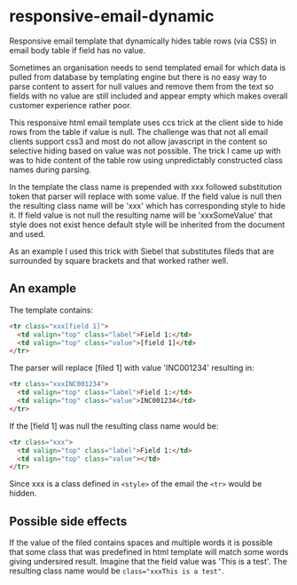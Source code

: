 # responsive-email-dynamic
Responsive email template that dynamically hides table rows (via CSS) in email body table if field has no value.

Sometimes an organisation needs to send templated email for which data is pulled from database by templating engine but there is no easy way to parse content to assert for null values and remove them from the text so fields with no value are still included and appear empty which makes overall customer experience rather poor.

This responsive html email template uses ccs trick at the client side to hide rows from the table if value is null. The challenge was that not all email clients support css3 and most do not allow javascript in the content so selective hiding based on value was not possible. The trick I came up with was to hide content of the table row using unpredictably constructed class names during parsing.

In the template the class name is prepended with xxx followed substitution token that parser will replace with some value. 
If the field value is null then the resulting class name will be 'xxx' which has corresponding style to hide it. If field value is not null the resulting name will be 'xxxSomeValue' that style does not exist hence default style will be inherited from the document and used.

As an example I used this trick with Siebel that substitutes fileds that are surrounded by square brackets and that worked rather well. 

## An example

The template contains:
```html
<tr class="xxx[field 1]">
  <td valign="top" class="label">Field 1:</td>
  <td valign="top" class="value">[field 1]</td>
</tr>
```

The parser will replace [filed 1] with value 'INC001234' resulting in:

```html
<tr class="xxxINC001234">
  <td valign="top" class="label">Field 1:</td>
  <td valign="top" class="value">INC001234</td>
</tr>
```
If the [field 1] was null the resulting class name would be:

```html
<tr class="xxx">
  <td valign="top" class="label">Field 1:</td>
  <td valign="top" class="value"></td>
</tr>
```
Since xxx is a class defined in `<style>` of the email the `<tr>` would be hidden.

## Possible side effects
If the value of the filed contains spaces and multiple words it is possible that some class that was predefined in html template will match some words giving undersired result. Imagine that the field value was 'This is a test'. The resulting class name would be `class="xxxThis is a test"`.   
